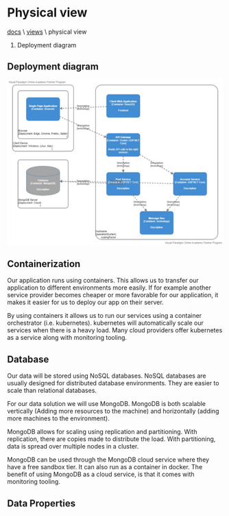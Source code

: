 # Physical view

[docs](../info_docs.md) \ [views](./info_views.md) \ physical view

1. Deployment diagram

## Deployment diagram

![FFT deployment diagram](./images/FFT_c4Deployment.jpg)

## Containerization

Our application runs using containers. This allows us to transfer our application to different environments more easily. If for example another service provider becomes cheaper or more favorable for our application, it makes it easier for us to deploy our app on their server.

By using containers it allows us to run our services using a container orchestrator (i.e. kubernetes). kubernetes will automatically scale our services when there is a heavy load. Many cloud providers offer kubernetes as a service along with monitoring tooling.

## Database

Our data will be stored using NoSQL databases. NoSQL databases are usually designed for distributed database environments. They are easier to scale than relational databases.

For our data solution we will use MongoDB. MongoDB is both scalable vertically (Adding more resources to the machine) and horizontally (adding more machines to the environment). 

MongoDB allows for scaling using replication and partitioning. With replication, there are copies made to distribute the load. With partitioning, data is spread over multiple nodes in a cluster.

MongoDB can be used through the MongoDB cloud service where they have a free sandbox tier. It can also run as a container in docker. The benefit of using MongoDB as a cloud service, is that it comes with monitoring tooling. 

## Data Properties

